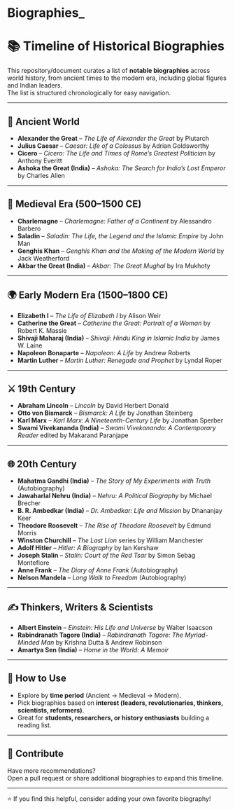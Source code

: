 # Biographies_

# 📚 Timeline of Historical Biographies

This repository/document curates a list of **notable biographies** across world history, from ancient times to the modern era, including global figures and Indian leaders.  
The list is structured chronologically for easy navigation.  

---

## 📜 Ancient World
- **Alexander the Great** – *The Life of Alexander the Great* by Plutarch  
- **Julius Caesar** – *Caesar: Life of a Colossus* by Adrian Goldsworthy  
- **Cicero** – *Cicero: The Life and Times of Rome’s Greatest Politician* by Anthony Everitt  
- **Ashoka the Great (India)** – *Ashoka: The Search for India’s Lost Emperor* by Charles Allen  

---

## 🏰 Medieval Era (500–1500 CE)
- **Charlemagne** – *Charlemagne: Father of a Continent* by Alessandro Barbero  
- **Saladin** – *Saladin: The Life, the Legend and the Islamic Empire* by John Man  
- **Genghis Khan** – *Genghis Khan and the Making of the Modern World* by Jack Weatherford  
- **Akbar the Great (India)** – *Akbar: The Great Mughal* by Ira Mukhoty  

---

## 🌍 Early Modern Era (1500–1800 CE)
- **Elizabeth I** – *The Life of Elizabeth I* by Alison Weir  
- **Catherine the Great** – *Catherine the Great: Portrait of a Woman* by Robert K. Massie  
- **Shivaji Maharaj (India)** – *Shivaji: Hindu King in Islamic India* by James W. Laine  
- **Napoleon Bonaparte** – *Napoleon: A Life* by Andrew Roberts  
- **Martin Luther** – *Martin Luther: Renegade and Prophet* by Lyndal Roper  

---

## ⚔️ 19th Century
- **Abraham Lincoln** – *Lincoln* by David Herbert Donald  
- **Otto von Bismarck** – *Bismarck: A Life* by Jonathan Steinberg  
- **Karl Marx** – *Karl Marx: A Nineteenth-Century Life* by Jonathan Sperber  
- **Swami Vivekananda (India)** – *Swami Vivekananda: A Contemporary Reader* edited by Makarand Paranjape  

---

## 🌐 20th Century
- **Mahatma Gandhi (India)** – *The Story of My Experiments with Truth* (Autobiography)  
- **Jawaharlal Nehru (India)** – *Nehru: A Political Biography* by Michael Brecher  
- **B. R. Ambedkar (India)** – *Dr. Ambedkar: Life and Mission* by Dhananjay Keer  
- **Theodore Roosevelt** – *The Rise of Theodore Roosevelt* by Edmund Morris  
- **Winston Churchill** – *The Last Lion* series by William Manchester  
- **Adolf Hitler** – *Hitler: A Biography* by Ian Kershaw  
- **Joseph Stalin** – *Stalin: Court of the Red Tsar* by Simon Sebag Montefiore  
- **Anne Frank** – *The Diary of Anne Frank* (Autobiography)  
- **Nelson Mandela** – *Long Walk to Freedom* (Autobiography)  

---

## ✍️ Thinkers, Writers & Scientists
- **Albert Einstein** – *Einstein: His Life and Universe* by Walter Isaacson  
- **Rabindranath Tagore (India)** – *Rabindranath Tagore: The Myriad-Minded Man* by Krishna Dutta & Andrew Robinson  
- **Amartya Sen (India)** – *Home in the World: A Memoir*  

---

## 🚀 How to Use
- Explore by **time period** (Ancient → Medieval → Modern).  
- Pick biographies based on **interest (leaders, revolutionaries, thinkers, scientists, reformers)**.  
- Great for **students, researchers, or history enthusiasts** building a reading list.  

---

## 📖 Contribute
Have more recommendations?  
Open a pull request or share additional biographies to expand this timeline.  

---
⭐ If you find this helpful, consider adding your own favorite biography!
